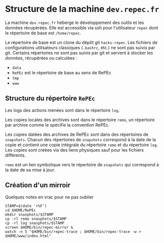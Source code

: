 # Structure de la machine `dev.repec.fr`

La machine `dev.repec.fr` héberge le développement des outils et les données récupérées. Elle est accessible via ssh pour l'utilisateur `repec` dont le répertoire de base est `/home/repec`.

Le répertoire de base est un clone du dépôt git `hacks-repec`. Les fichiers de configurations utilisateurs classiques (`.bashrc`, etc.) ne sont pas suivis par git. Certains répertoires ne sont pas suivis par git et servent à stocker les données, récupérées ou calculées :

- `data`
- `RePEc` est le répertoire de base au sens de RePEc
- `tmp`
- `www`

## Structure du répertoire `RePEc`

Les logs des actions menées sont dans le répertoire `log`.

Les copies locales des archives sont dans le répertoire `remo`, un répertoire par archive comme le spécifie la convention RePEc.

Les copies datées des archives de RePEc sont dans des répertoires de `snapshots`. Chacun des répertoires de `snapshots` correspond à la date de la copie et contient une copie intégrale du répertoire `remo` et du répertoire `log`. Les copies sont créées via des liens physiques sauf pour les fichiers différents.

`remo` est un lien symbolique vers le répertoire de `snapshots` qui correspond à la date de sa mise à jour.

## Création d'un mirroir

Quelques notes en vrac pour ne pas oublier

```shell
STAMP=$(date '+%F')
cd $HOME/RePEc
mkdir snasphots/$STAMP
cp -rl remo snasphots/$STAMP
cp -rl log snasphots/$STAMP
screen $HOME/bin/repec-mirror &
watch -n 5 "$HOME/bin/repec-trace ; $HOME/bin/repec-trace -w > $HOME/www/index.html"
```
